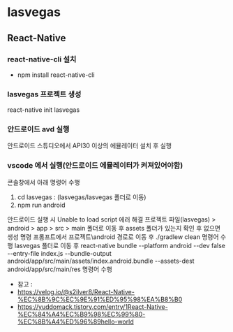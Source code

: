 # lasvegas

## React-Native

### react-native-cli 설치
- npm install react-native-cli

### lasvegas 프로젝트 생성
react-native init lasvegas

### 안드로이드 avd 실행
안드로이드 스튜디오에서 API30 이상의 에뮬레이터 설치 후 실행

### vscode 에서 실행(안드로이드 에뮬레이터가 켜져있어야함)
콘솔창에서 아래 명령어 수행
1. cd lasvegas : (lasvegas/lasvegas 폴더로 이동)
2. npm run android

안드로이드 실행 시 Unable to load script 에러 해결
프로젝트 파일(lasvegas) > android > app > src > main
폴더로 이동 후 assets 폴더가 있는지 확인 후 없으면 생성
명령 프롬프트에서 프로젝트\android 경로로 이동 후
./gradlew clean 명령어 수행
lasvegas 폴더로 이동 후 
react-native bundle --platform android --dev false --entry-file index.js --bundle-output android/app/src/main/assets/index.android.bundle --assets-dest android/app/src/main/res
명령어 수행

- 참고 : 
- https://velog.io/@s2ilver8/React-Native-%EC%8B%9C%EC%9E%91%ED%95%98%EA%B8%B0
- https://yuddomack.tistory.com/entry/1React-Native-%EC%84%A4%EC%B9%98%EC%99%80-%EC%8B%A4%ED%96%89hello-world
